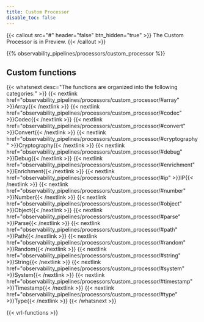 ```yaml
---
title: Custom Processor
disable_toc: false
---
```


{{< callout src="#" header="false" btn_hidden="true" >}}
The Custom Processor is in Preview.
{{< /callout >}}

{{% observability_pipelines/processors/custom_processor %}}

## Custom functions

{{< whatsnext desc="The functions are organized into the following categories:" >}}
    {{< nextlink href="observability_pipelines/processors/custom_processor/#array" >}}Array{{< /nextlink >}}
    {{< nextlink href="observability_pipelines/processors/custom_processor/#codec" >}}Codec{{< /nextlink >}}
    {{< nextlink href="observability_pipelines/processors/custom_processor/#convert" >}}Convert{{< /nextlink >}}
    {{< nextlink href="observability_pipelines/processors/custom_processor/#cryptography" >}}Cryptography{{< /nextlink >}}
    {{< nextlink href="observability_pipelines/processors/custom_processor/#debug" >}}Debug{{< /nextlink >}}
    {{< nextlink href="observability_pipelines/processors/custom_processor/#enrichment" >}}Enrichment{{< /nextlink >}}
    {{< nextlink href="observability_pipelines/processors/custom_processor/#ip" >}}IP{{< /nextlink >}}
    {{< nextlink href="observability_pipelines/processors/custom_processor/#number" >}}Number{{< /nextlink >}}
    {{< nextlink href="observability_pipelines/processors/custom_processor/#object" >}}Object{{< /nextlink >}}
    {{< nextlink href="observability_pipelines/processors/custom_processor/#parse" >}}Parse{{< /nextlink >}}
    {{< nextlink href="observability_pipelines/processors/custom_processor/#path" >}}Path{{< /nextlink >}}
    {{< nextlink href="observability_pipelines/processors/custom_processor/#random" >}}Random{{< /nextlink >}}
    {{< nextlink href="observability_pipelines/processors/custom_processor/#string" >}}String{{< /nextlink >}}
    {{< nextlink href="observability_pipelines/processors/custom_processor/#system" >}}System{{< /nextlink >}}
    {{< nextlink href="observability_pipelines/processors/custom_processor/#timestamp" >}}Timestamp{{< /nextlink >}}
    {{< nextlink href="observability_pipelines/processors/custom_processor/#type" >}}Type{{< /nextlink >}}
{{< /whatsnext >}}

{{< vrl-functions >}}
